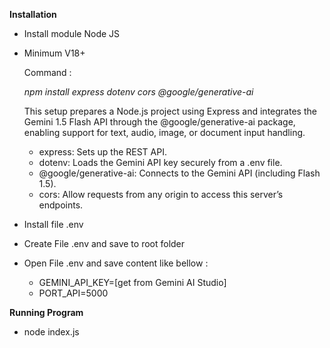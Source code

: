 **Installation**
- Install module Node JS

- Minimum V18+
  
  Command :
   
  _npm install express dotenv cors @google/generative-ai_
  
  This setup prepares a Node.js project using Express and integrates the Gemini 1.5 Flash API through the @google/generative-ai package, enabling support for text, audio, image, or document input handling.
  - express: Sets up the REST API.
  - dotenv: Loads the Gemini API key securely from a .env file.
  - @google/generative-ai: Connects to the Gemini API (including Flash 1.5).
  - cors: Allow requests from any origin to access this server’s endpoints.

- Install file .env
- Create File .env and save to root folder
- Open File .env and save content like bellow :
  
  - GEMINI_API_KEY=[get from Gemini AI Studio]
  - PORT_API=5000
  
  
**Running Program**
- node index.js
